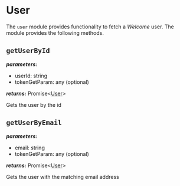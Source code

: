 # User

The `user` module provides functionality to fetch a _Welcome_ user. The module provides the following methods.

## `getUserById`

**_parameters:_**

- userId: string
- tokenGetParam: any (optional)

**_returns:_** Promise<[User](../objects/User.md)>

Gets the user by the id

## `getUserByEmail`

**_parameters:_**

- email: string
- tokenGetParam: any (optional)

**_returns:_** Promise<[User](../objects/User.md)>

Gets the user with the matching email address
